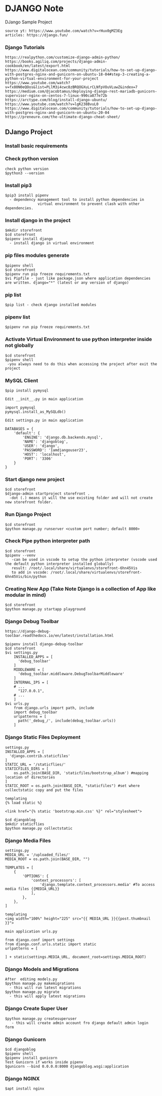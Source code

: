 # DJANGO Note
DJango Sample Project 
```
source yt: https://www.youtube.com/watch?v=rHux0gMZ3Eg
articles: https://django.fun/
```
### Django Tutorials
```
https://realpython.com/customize-django-admin-python/
https://books.agiliq.com/projects/django-admin-cookbook/en/latest/export.html
https://www.digitalocean.com/community/tutorials/how-to-set-up-django-with-postgres-nginx-and-gunicorn-on-ubuntu-18-04#step-3-creating-a-python-virtual-environment-for-your-project
https://www.youtube.com/watch?v=fx80N0eQOos&list=PLlM3i4cwc8zBRQOGXuLrCLNfpVOuVLuwZ&index=7
https://medium.com/@jacobtamus/deploying-django-rest-mariadb-gunicorn-supervisor-nginx-on-centos-7-linux-990ca877e72b
https://arctype.com/blog/install-django-ubuntu/
https://www.youtube.com/watch?v=lgK238BvuL0
https://www.digitalocean.com/community/tutorials/how-to-set-up-django-with-postgres-nginx-and-gunicorn-on-ubuntu-20-04
https://preneure.com/the-ultimate-django-cheat-sheet/
```
## DJango Project
### Install basic requirements
### Check python version
```
check python version
$python3 --version
```
### Install pip3
```
$pip3 install pipenv
  - dependency management tool to install python dependencies in 
               virtual environment to prevent clash with other dependencies.
```
### Install django in the project
```
$mkdir storefront
$cd storefront
$pipenv install django
  - install django in virtual environment
```
### pip files modules generate
```
$pipenv shell
$cd storefront
$pipenv run pip freeze requirements.txt
$vi Pipfile - just like package.json where application dependencies are written. django="*" (latest or any version of django)
```
### pip list
```
$pip list - check django installed modules
```
### pipenv list ###
```
$pipenv run pip freeze requirements.txt
```
### Activate Virtual Environment to use python interpreter inside not globally
```
$cd storefront
$pipenv shell
 -you always need to do this when accessing the project after exit the project
```
### MySQL Client
```
$pip install pymysql

Edit __init__.py in main application

import pymysql
pymysql.install_as_MySQLdb()

Edit settings.py in main application

DATABASES = {
    'default': {
        'ENGINE': 'django.db.backends.mysql',
        'NAME': 'djangoblog',
        'USER': 'django',
        'PASSWORD': 'Iamdjangouser23',
        'HOST': 'localhost',
        'PORT': '3306'
    }
}
```
### Start django new project
```
$cd storefront
$django-admin startproject storefront .
  -dot (.) means it will the use existing folder and will not create new storefront folder.
```
### Run Django Project
```
$cd storefront
$python manage.py runserver <custom port number; default 8000>
```
### Check Pipe python interpreter path
```
$cd storefront
$pipenv --venv
   -can be used in vscode to setup the python interpreter (vscode used the default python interpreter installed globally)
   result: /root/.local/share/virtualenvs/storefront-6hn45Vis
   to add in vscode: /root/.local/share/virtualenvs/storefront-6hn45Vis/bin/python
```
### Creating New App (Take Note Django is a collection of App like modular in mind)
```
$cd storefront
$python manage.py startapp playground
```
### Django Debug Toolbar
```
https://django-debug-toolbar.readthedocs.io/en/latest/installation.html

$pipenv install django-debug-toolbar
$cd storefront
$vi settings.py
    INSTALLED_APPS = [
      'debug_toolbar'
    ]
    MIDDLEWARE = [
      'debug_toolbar.middleware.DebugToolbarMiddleware'
    ]
    INTERNAL_IPS = [
    # ...
      "127.0.0.1",
    # ...
    ]
$vi urls.py
    from django.urls import path, include
    import debug_toolbar
    urlpatterns = [
      path('_debug_/', include(debug_toolbar.urls))
    ]
```
### Django Static Files Deployment
```
settings.py
INSTALLED_APPS = [
  'django.contrib.staticfiles'
]
STATIC_URL = '/staticflies/'
STATICFILES_DIRS = [
    os.path.join(BASE_DIR, 'staticfiles/bootstrap_album') #mapping location of directories
]
STATIC_ROOT = os.path.join(BASE_DIR, "staticfiles") #set where collectstatic copy and put the files
```
```
templating
{% load static %}

<link href="{% static 'bootstrap.min.css' %}" rel="stylesheet">
```
```
$cd djangoblog
$mkdir staticflies
$python manage.py collectstatic
```
### Django Media Files
```
settings.py
MEDIA_URL = '/uploaded_files/'
MEDIA_ROOT = os.path.join(BASE_DIR, "")

TEMPLATES = [
    {
        'OPTIONS': {
            'context_processors': [
                'django.template.context_processors.media' #To access media files {{MEDIA_URL}}
            ],
        },
    },
]
```
```
templating
<img width="100%" height="225" src="{{ MEDIA_URL }}{{post.thumbnail }}">
```
```
main application urls.py

from django.conf import settings
from django.conf.urls.static import static
urlpatterns = [
  
] + static(settings.MEDIA_URL, document_root=settings.MEDIA_ROOT)
```
### Django Models and Migrations
```
After  editing models.py
$python manage.py makemigrations
  - this will run latest migrations
$python manage.py migrate
  - this will apply latest migrations

```
### Django Create Super User
```
$python manage.py createsuperuser
   - this will create admin account fro django default admin login form
```
### Django Gunicorn
```
$cd djangoblog
$pipenv shell
$pipenv install gunicorn
Test Gunicorn if works inside pipenv
$gunicorn --bind 0.0.0.0:8000 djangoblog.wsgi:application 
```
### Django NGINX
```
$apt install nginx
```

